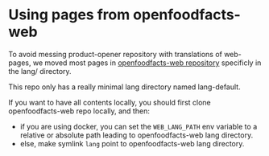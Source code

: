 # Using pages from openfoodfacts-web

To avoid messing product-opener repository with translations of web-pages, we moved most pages in [openfoodfacts-web repository](https://github.com/openfoodfacts/openfoodfacts-web) specificly in the lang/ directory.

This repo only has a really minimal lang directory named lang-default.

If you want to have all contents locally, you should first clone openfoodfacts-web repo locally, and then:

* if you are using docker, you can set the `WEB_LANG_PATH` env variable to a relative or absolute path leading to openfoodfacts-web lang directory.
* else, make symlink `lang` point to openfoodfacts-web lang directory.

